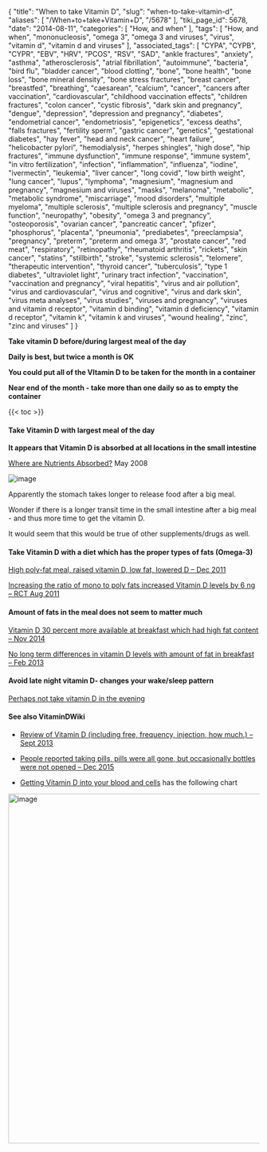 {
    "title": "When to take Vitamin D",
    "slug": "when-to-take-vitamin-d",
    "aliases": [
        "/When+to+take+Vitamin+D",
        "/5678"
    ],
    "tiki_page_id": 5678,
    "date": "2014-08-11",
    "categories": [
        "How, and when"
    ],
    "tags": [
        "How, and when",
        "mononucleosis",
        "omega 3",
        "omega 3 and viruses",
        "virus",
        "vitamin d",
        "vitamin d and viruses"
    ],
    "associated_tags": [
        "CYPA",
        "CYPB",
        "CYPR",
        "EBV",
        "HRV",
        "PCOS",
        "RSV",
        "SAD",
        "ankle fractures",
        "anxiety",
        "asthma",
        "atherosclerosis",
        "atrial fibrillation",
        "autoimmune",
        "bacteria",
        "bird flu",
        "bladder cancer",
        "blood clotting",
        "bone",
        "bone health",
        "bone loss",
        "bone mineral density",
        "bone stress fractures",
        "breast cancer",
        "breastfed",
        "breathing",
        "caesarean",
        "calcium",
        "cancer",
        "cancers after vaccination",
        "cardiovascular",
        "childhood vaccination effects",
        "children fractures",
        "colon cancer",
        "cystic fibrosis",
        "dark skin and pregnancy",
        "dengue",
        "depression",
        "depression and pregnancy",
        "diabetes",
        "endometrial cancer",
        "endometriosis",
        "epigenetics",
        "excess deaths",
        "falls fractures",
        "fertility sperm",
        "gastric cancer",
        "genetics",
        "gestational diabetes",
        "hay fever",
        "head and neck cancer",
        "heart failure",
        "helicobacter pylori",
        "hemodialysis",
        "herpes shingles",
        "high dose",
        "hip fractures",
        "immune dysfunction",
        "immune response",
        "immune system",
        "in vitro fertilization",
        "infection",
        "inflammation",
        "influenza",
        "iodine",
        "ivermectin",
        "leukemia",
        "liver cancer",
        "long covid",
        "low birth weight",
        "lung cancer",
        "lupus",
        "lymphoma",
        "magnesium",
        "magnesium and pregnancy",
        "magnesium and viruses",
        "masks",
        "melanoma",
        "metabolic",
        "metabolic syndrome",
        "miscarriage",
        "mood disorders",
        "multiple myeloma",
        "multiple sclerosis",
        "multiple sclerosis and pregnancy",
        "muscle function",
        "neuropathy",
        "obesity",
        "omega 3 and pregnancy",
        "osteoporosis",
        "ovarian cancer",
        "pancreatic cancer",
        "pfizer",
        "phosphorus",
        "placenta",
        "pneumonia",
        "prediabetes",
        "preeclampsia",
        "pregnancy",
        "preterm",
        "preterm and omega 3",
        "prostate cancer",
        "red meat",
        "respiratory",
        "retinopathy",
        "rheumatoid arthritis",
        "rickets",
        "skin cancer",
        "statins",
        "stillbirth",
        "stroke",
        "systemic sclerosis",
        "telomere",
        "therapeutic intervention",
        "thyroid cancer",
        "tuberculosis",
        "type 1 diabetes",
        "ultraviolet light",
        "urinary tract infection",
        "vaccination",
        "vaccination and pregnancy",
        "viral hepatitis",
        "virus and air pollution",
        "virus and cardiovascular",
        "virus and cognitive",
        "virus and dark skin",
        "virus meta analyses",
        "virus studies",
        "viruses and pregnancy",
        "viruses and vitamin d receptor",
        "vitamin d binding",
        "vitamin d deficiency",
        "vitamin d receptor",
        "vitamin k",
        "vitamin k and viruses",
        "wound healing",
        "zinc",
        "zinc and viruses"
    ]
}


**Take vitamin D before/during largest meal of the day** 

 **Daily is best, but twice a month is OK** 

 **You could put all of the VItamin D to be taken for the month in a container** 

 **Near end of the month - take more than one daily so as to empty the container** 

{{< toc >}}

#### Take Vitamin D with largest meal of the day

 **It appears that Vitamin D is absorbed at all locations in the small intestine** 

[Where are Nutrients Absorbed?](http://pamtremble.blogspot.com/2008/05/where-are-nutrients-absorbed.html) May 2008

<img src="https://d378j1rmrlek7x.cloudfront.net/attachments/jpeg/gut-adsorption.jpg" alt="image">

Apparently the stomach takes longer to release food after a big meal. 

Wonder if there is a longer transit time in the small intestine after a big meal - and thus more time to get the vitamin D.

It would seem that this would be true of other supplements/drugs as well.

#### Take Vitamin D with a diet which has the proper types of fats (Omega-3)

[High poly-fat meal, raised vitamin D, low fat, lowered D – Dec 2011](/tags/high-poly-fat-meal-raised-vitamin-d-low-fat-lowered-d-dec-2011.html)

[Increasing the ratio of mono to poly fats increased Vitamin D levels by 6 ng – RCT Aug 2011](/tags/increasing-the-ratio-of-mono-to-poly-fats-increased-vitamin-d-levels-by-6-ng-rct-aug-2011.html)

#### Amount of fats in the meal does not seem to matter much

[Vitamin D 30 percent more available at breakfast which had high fat content – Nov 2014](/tags/vitamin-d-30-percent-more-available-at-breakfast-which-had-high-fat-content-nov-2014.html) 

[No long term differences in vitamin D levels with amount of fat in breakfast – Feb 2013](/posts/no-long-term-differences-in-vitamin-d-levels-with-amount-of-fat-in-breakfast)

#### Avoid late night vitamin D- changes your wake/sleep pattern

[Perhaps not take vitamin D in the evening](/tags/perhaps-not-take-vitamin-d-in-the-evening.html)

#### See also VitaminDWiki

* [Review of Vitamin D (including free, frequency, injection, how much.) – Sept 2013](/posts/review-of-vitamin-d-including-free-frequency-injection-how-much)

* [People reported taking pills, pills were all gone, but occasionally bottles were not opened – Dec 2015](/tags/people-reported-taking-pills-pills-were-all-gone-but-occasionally-bottles-were-not-opened-dec-2015.html)

* [Getting Vitamin D into your blood and cells](/posts/getting-vitamin-d-into-your-blood-and-cells) has the following chart

<img src="/attachments/d3.mock.jpg" alt="image" width="700">